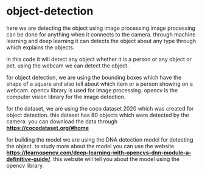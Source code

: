 # object-detection


here we are detecting the object using image processing.image processing can be done for anything when it connects to the camera. through machine learning and deep learning it can detects the object about any type through which explains the objects.

in this code it will detect any object whether it is a person or any object or pet.
using the webcam we can detect the object.

for object detection, we are using the bounding boxes which have the shape of a square and also tell about which item or a person showing on a webcam. 
opencv library is used for image processing. opencv is the computer vision library for the image detection.

for the dataset, we are using the coco dataset 2020 which was created for object detection. this dataset has 80 objects which were detected by the camera.
you can download the data through **https://cocodataset.org/#home**

for building the model we are using the DNA detection model for detecting the object. to study more about the model you can use the website **https://learnopencv.com/deep-learning-with-opencvs-dnn-module-a-definitive-guide/**. this website will tell you about the model using the opencv library.
